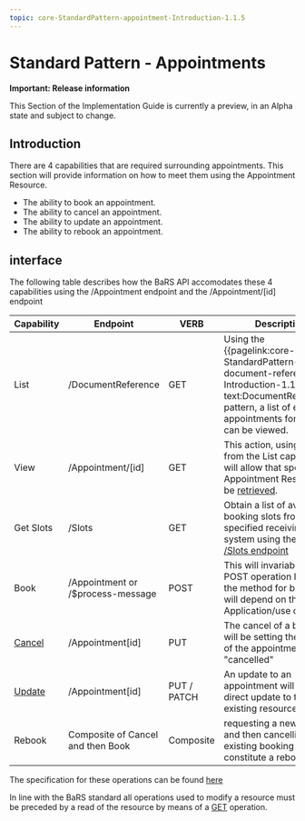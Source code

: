 ```yaml
---
topic: core-StandardPattern-appointment-Introduction-1.1.5
---
```


# Standard Pattern - Appointments

<div markdown="span" class="alert alert-warning" role="alert"><i class="fa fa-warning"></i><b>Important:  Release information</b>
<p>This Section of the Implementation Guide is currently a preview, in an Alpha state and subject to change.</p>
</div>

## Introduction 

There are 4 capabilities that are required surrounding appointments. This section will provide information on how to meet them using the Appointment Resource.

* The ability to book an appointment.
* The ability to cancel an appointment.
* The ability to update an appointment.
* The ability to rebook an appointment.

## interface

The following table describes how the BaRS API accomodates these 4 capabilities using the /Appointment endpoint and the /Appointment/[id] endpoint

| Capability | Endpoint | VERB | Description |
|------------|-----------|-----|--------------|
| List   | /DocumentReference  | GET   | Using the {{pagelink:core-StandardPattern-document-reference-Introduction-1.1.5, text:DocumentReference}} pattern, a list of existing appointments for a patient can be viewed.  |
| View   | /Appointment/[id]  | GET   | This action, using the id from the List capability, will allow that specific Appointment Resource to be [retrieved](https://digital.nhs.uk/developer/api-catalogue/booking-and-referral-fhir/v1_1_0#get-/Appointment). |
| Get Slots   | /Slots   | GET   | Obtain a list of available booking slots from a specified receiving system using the [GET /Slots endpoint](https://digital.nhs.uk/developer/api-catalogue/booking-and-referral-fhir/v1_1_0#get-/Slot)  |
| Book | /Appointment or /$process-message | POST | This will invariably be a POST operation however the method for booking will depend on the BaRS Application/use case.|
| [Cancel](https://digital.nhs.uk/developer/api-catalogue/booking-and-referral-fhir/v1_1_0#put-/Appointment/-id-) | /Appointment[id] | PUT| The cancel of a booking will be setting the status of the appointment to "cancelled" |
| [Update](https://digital.nhs.uk/developer/api-catalogue/booking-and-referral-fhir/v1_1_0#put-/Appointment/-id-) | /Appointment[id] | PUT / PATCH| An update to an appointment will be a direct update to the existing resource |
| Rebook | Composite of Cancel and then Book | Composite | requesting a new booking and then cancelling the existing booking will constitute a rebook |

The specification for these operations can be found [here](https://digital.nhs.uk/developer/api-catalogue/booking-and-referral-fhir/v1_2_0)

In line with the BaRS standard all operations used to modify a resource must be preceded by a read of the resource by means of a [GET](https://digital.nhs.uk/developer/api-catalogue/booking-and-referral-fhir/v1_2_0#get-/Appointment/-id-) operation.

